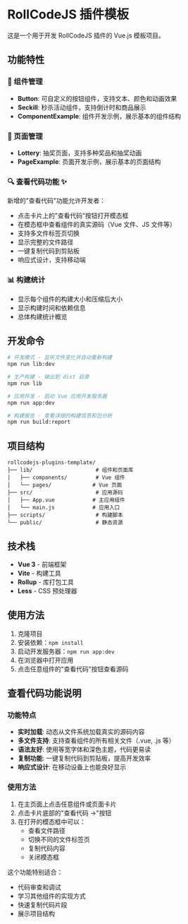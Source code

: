 # RollCodeJS 插件模板

这是一个用于开发 RollCodeJS 插件的 Vue.js 模板项目。

## 功能特性

### 🧩 组件管理
- **Button**: 可自定义的按钮组件，支持文本、颜色和动画效果
- **Seckill**: 秒杀活动组件，支持倒计时和商品展示
- **ComponentExample**: 组件开发示例，展示基本的组件结构

### 📄 页面管理
- **Lottery**: 抽奖页面，支持多种奖品和抽奖动画
- **PageExample**: 页面开发示例，展示基本的页面结构

### 🔍 查看代码功能 ✨
新增的"查看代码"功能允许开发者：
- 点击卡片上的"查看代码"按钮打开模态框
- 在模态框中查看组件的真实源码（Vue 文件、JS 文件等）
- 支持多文件标签页切换
- 显示完整的文件路径
- 一键复制代码到剪贴板
- 响应式设计，支持移动端

### 📊 构建统计
- 显示每个组件的构建大小和压缩后大小
- 显示构建时间和依赖信息
- 总体构建统计概览

## 开发命令

```bash
# 开发模式 - 监听文件变化并自动重新构建
npm run lib:dev

# 生产构建 - 输出到 dist 目录
npm run lib

# 应用开发 - 启动 Vue 应用开发服务器
npm run app:dev

# 构建报告 - 查看详细的构建信息和包分析
npm run build:report
```

## 项目结构

```
rollcodejs-plugins-template/
├── lib/                    # 组件和页面库
│   ├── components/         # Vue 组件
│   └── pages/             # Vue 页面
├── src/                    # 应用源码
│   ├── App.vue            # 主应用组件
│   └── main.js            # 应用入口
├── scripts/                # 构建脚本
└── public/                 # 静态资源
```

## 技术栈

- **Vue 3** - 前端框架
- **Vite** - 构建工具
- **Rollup** - 库打包工具
- **Less** - CSS 预处理器

## 使用方法

1. 克隆项目
2. 安装依赖：`npm install`
3. 启动开发服务器：`npm run app:dev`
4. 在浏览器中打开应用
5. 点击任意组件的"查看代码"按钮查看源码

## 查看代码功能说明

### 功能特点
- **实时加载**: 动态从文件系统加载真实的源码内容
- **多文件支持**: 支持查看组件的所有相关文件（.vue, .js 等）
- **语法友好**: 使用等宽字体和深色主题，代码更易读
- **复制功能**: 一键复制代码到剪贴板，提高开发效率
- **响应式设计**: 在移动设备上也能良好显示

### 使用方法
1. 在主页面上点击任意组件或页面卡片
2. 点击卡片底部的"查看代码 →"按钮
3. 在打开的模态框中可以：
   - 查看文件路径
   - 切换不同的文件标签页
   - 复制代码内容
   - 关闭模态框

这个功能特别适合：
- 代码审查和调试
- 学习其他组件的实现方式
- 快速复制代码片段
- 展示项目结构
